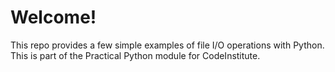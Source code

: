 # Welcome!

This repo provides a few simple examples of file I/O operations with Python. This is part of the Practical Python module for CodeInstitute.